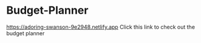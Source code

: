 # Budget-Planner
https://adoring-swanson-9e2948.netlify.app
Click this link to check out the budget planner
